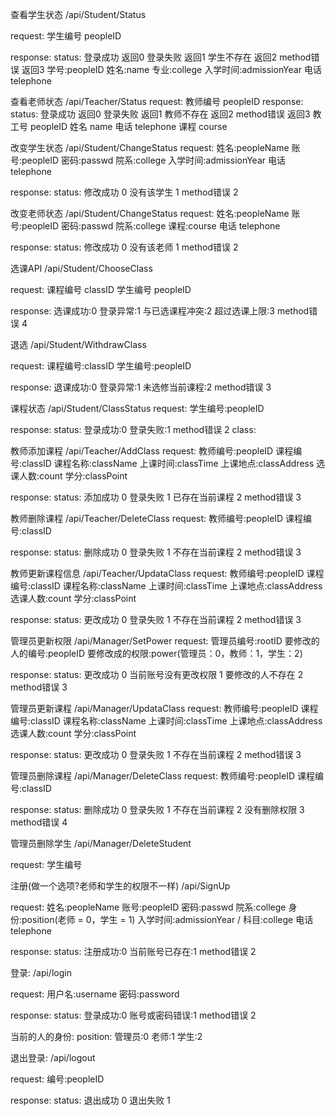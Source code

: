 查看学生状态
/api/Student/Status

request:
学生编号 peopleID

response:
status:
登录成功 返回0
登录失败 返回1
学生不存在 返回2
method错误 返回3
学号:peopleID
姓名:name
专业:college
入学时间:admissionYear
电话 telephone

查看老师状态
/api/Teacher/Status
request:
教师编号 peopleID
response:
status:
登录成功 返回0
登录失败 返回1
教师不存在 返回2
method错误 返回3
教工号 peopleID
姓名 name
电话 telephone
课程 course

改变学生状态
/api/Student/ChangeStatus
request:
姓名:peopleName
账号:peopleID
密码:passwd
院系:college
入学时间:admissionYear
电话 telephone

response:
status:
修改成功 0
没有该学生 1
method错误 2

改变老师状态
/api/Student/ChangeStatus
request:
姓名:peopleName
账号:peopleID
密码:passwd
院系:college
课程:course
电话 telephone

response:
status:
修改成功 0
没有该老师 1
method错误 2


选课API
/api/Student/ChooseClass

request:
课程编号 classID
学生编号 peopleID

response:
选课成功:0
登录异常:1
与已选课程冲突:2
超过选课上限:3
method错误 4


退选
/api/Student/WithdrawClass

request:
课程编号:classID
学生编号:peopleID

response:
退课成功:0
登录异常:1
未选修当前课程:2
method错误 3

课程状态
/api/Student/ClassStatus
request:
学生编号:peopleID

response:
status:
登录成功:0
登录失败:1
method错误 2
class:


教师添加课程
/api/Teacher/AddClass
request:
教师编号:peopleID
课程编号:classID
课程名称:className
上课时间:classTime
上课地点:classAddress
选课人数:count
学分:classPoint

response:
status:
添加成功 0
登录失败 1
已存在当前课程 2
method错误 3

教师删除课程
/api/Teacher/DeleteClass
request:
教师编号:peopleID
课程编号:classID

response:
status:
删除成功 0
登录失败 1
不存在当前课程 2
method错误 3


教师更新课程信息
/api/Teacher/UpdataClass
request:
教师编号:peopleID
课程编号:classID
课程名称:className
上课时间:classTime
上课地点:classAddress
选课人数:count
学分:classPoint

response:
status:
更改成功 0
登录失败 1
不存在当前课程 2
method错误 3


管理员更新权限
/api/Manager/SetPower
request:
管理员编号:rootID
要修改的人的编号:peopleID
要修改成的权限:power(管理员：0，教师：1，学生：2)

response:
status:
更改成功 0
当前账号没有更改权限 1
要修改的人不存在 2
method错误 3


管理员更新课程
/api/Manager/UpdataClass
request:
教师编号:peopleID
课程编号:classID
课程名称:className
上课时间:classTime
上课地点:classAddress
选课人数:count
学分:classPoint

response:
status:
更改成功 0
登录失败 1
不存在当前课程 2
method错误 3


管理员删除课程
/api/Manager/DeleteClass
request:
教师编号:peopleID
课程编号:classID

response:
status:
删除成功 0
登录失败 1
不存在当前课程 2
没有删除权限 3
method错误 4

管理员删除学生
/api/Manager/DeleteStudent

request:
学生编号


注册(做一个选项?老师和学生的权限不一样)
/api/SignUp

request:
姓名:peopleName
账号:peopleID
密码:passwd
院系:college
身份:position(老师 = 0，学生 = 1)
入学时间:admissionYear / 科目:college
电话 telephone


response:
status:
注册成功:0
当前账号已存在:1
method错误 2

登录:
/api/login

request:
用户名:username
密码:password

response:
status:
登录成功:0
账号或密码错误:1
method错误 2

当前的人的身份:
position:
管理员:0
老师:1
学生:2

退出登录:
/api/logout

request:
编号:peopleID

response:
status:
退出成功 0
退出失败 1

